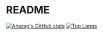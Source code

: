 # README

[![Anurag's GitHub stats](https://github-readme-stats.vercel.app/api?username=qiaogun)](https://github.com/anuraghazra/github-readme-stats&theme=tokyonight)
[![Top Langs](https://github-readme-stats.vercel.app/api/top-langs/?username=qiaogun&layout=compact)](https://github.com/anuraghazra/github-readme-stats)
